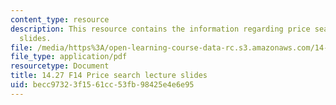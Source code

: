 ```yaml
---
content_type: resource
description: This resource contains the information regarding price search lecture
  slides.
file: /media/https%3A/open-learning-course-data-rc.s3.amazonaws.com/14-27-economics-and-e-commerce-fall-2014/becc97323f1561cc53fb98425e4e6e95_MIT14_27F14_lecslide9.pdf
file_type: application/pdf
resourcetype: Document
title: 14.27 F14 Price search lecture slides
uid: becc9732-3f15-61cc-53fb-98425e4e6e95
---
```

